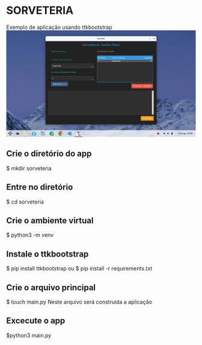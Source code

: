 # SORVETERIA
Exemplo de aplicação usando ttkbootstrap
![Alt text](sorveteria.png)
## Crie o diretório do app
$ mkdir sorveteria

## Entre no diretório
$ cd sorveteria

## Crie o ambiente virtual
$ python3 -m venv

## Instale o ttkbootstrap
$ pip install ttkbootstrap
ou 
$ pip install -r requirements.txt

## Crie o arquivo principal
$ touch main.py
Neste arquivo será construida a aplicação

## Excecute o app
$python3 main.py

